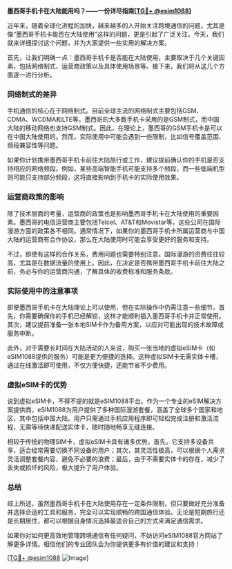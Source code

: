 **墨西哥手机卡在大陆能用吗？——一份详尽指南[[TG💪+ @esim1088](https://t.me/s/esim1088)]**

近年来，随着全球化进程的加快，越来越多的人开始关注跨境通信的问题，尤其是像“墨西哥手机卡能否在大陆使用”这样的问题，更是引起了广泛关注。今天，我们就来详细探讨这个问题，并为大家提供一些实用的解决方案。

首先，让我们明确一点：墨西哥手机卡是否能在大陆使用，主要取决于几个关键因素，包括网络制式、运营商政策以及具体使用场景等。接下来，我们将从这几个方面逐一进行分析。

### 网络制式的差异

手机通信的核心在于网络制式。目前全球主流的网络制式主要包括GSM、CDMA、WCDMA和LTE等。墨西哥的大多数手机卡采用的是GSM制式，而中国大陆的移动网络也支持GSM制式。因此，在理论上，墨西哥的GSM手机卡是可以在中国大陆使用的。然而，实际使用中可能会遇到一些限制，比如信号覆盖范围、频段兼容性等问题。

如果你计划携带墨西哥手机卡前往大陆旅行或工作，建议提前确认你的手机是否支持相应的网络频段。例如，某些高端智能手机可能支持多个频段，而一些低端机型则可能只支持部分频段，这将直接影响到手机卡的实际使用效果。

### 运营商政策的影响

除了技术层面的考量，运营商的政策也是影响墨西哥手机卡在大陆使用的重要因素。墨西哥的电信运营商主要包括Telcel、AT&T和Movistar等，这些公司在国际漫游方面的政策各不相同。通常情况下，如果你的墨西哥手机卡所属运营商与中国大陆的运营商有合作协议，那么在大陆使用时可能会享受更好的服务和支持。

不过，即使有这样的合作关系，费用问题也需要特别注意。国际漫游的资费往往较高，尤其是在数据流量的使用上。因此，在决定是否携带墨西哥手机卡前往大陆之前，务必与你的运营商沟通，了解具体的收费标准和服务条款。

### 实际使用中的注意事项

即便墨西哥手机卡在大陆理论上可以使用，但在实际操作中仍需注意一些细节。首先，你需要确保你的手机已经解锁，这样才能顺利插入墨西哥手机卡并正常使用。其次，建议提前准备一张本地SIM卡作为备用方案，以应对可能出现的技术故障或服务中断。

此外，对于需要长时间在大陆活动的人来说，购买一张当地的虚拟eSIM卡（如eSIM1088提供的服务）可能是更为便捷的选择。这种虚拟SIM卡无需实体卡槽，通过在线激活即可使用，不仅方便快捷，还能节省不少费用。

### 虚拟eSIM卡的优势

说到虚拟eSIM卡，不得不提的就是eSIM1088平台。作为一个专业的eSIM解决方案提供商，eSIM1088为用户提供了多种国际漫游套餐，涵盖了全球多个国家和地区，其中包括中国大陆。用户只需通过手机应用程序即可轻松完成注册和激活流程，无需等待快递配送实体卡，随时随地畅享无缝连接。

相较于传统的物理SIM卡，虚拟eSIM卡具有诸多优势。首先，它支持多设备共享，适合经常需要切换不同设备的用户；其次，其灵活性极高，可以根据个人需求灵活调整套餐内容，避免不必要的浪费；最后，由于不需要实体卡的存在，减少了丢失或损坏的风险，极大提升了用户体验。

### 总结

综上所述，虽然墨西哥手机卡在大陆使用存在一定条件限制，但只要做好充分准备并选择合适的工具和服务，完全可以实现顺畅的跨国通信体验。无论是短期旅行还是长期居住，都可以根据自身情况选择最适合自己的方式来满足通信需求。

如果你对如何更高效地管理跨境通信有任何疑问，不妨访问eSIM1088官方网站了解更多详情。相信他们的专业团队会为你提供更多有价值的建议和支持！

[[TG💪+ @esim1088](https://t.me/s/esim1088) ![Image](https://i.postimg.cc/4NQfJmqS/Snipaste-2025-05-13-00-14-12.png)]